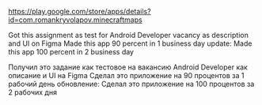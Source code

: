 https://play.google.com/store/apps/details?id=com.romankryvolapov.minecraftmaps

Got this assignment as test for Android Developer vacancy as description and UI on Figma
Made this app 90 percent in 1 business day
update:
Made this app 100 percent in 2 business day

Получил это задание как тестовое на вакансию Android Developer как описание и UI на Figma
Cделал это приложение на 90 процентов за 1 рабочий день
обновление:
Cделал это приложение на 100 процентов за 2 рабочих дня

